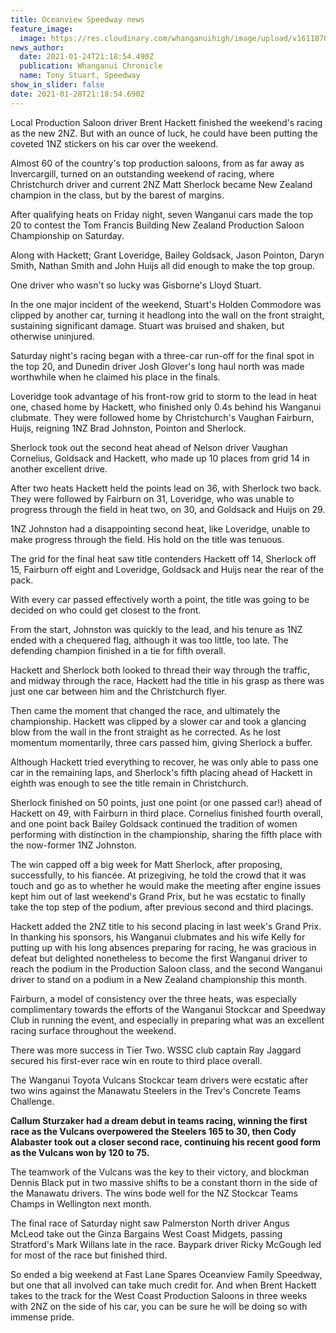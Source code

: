 ```yaml
---
title: Oceanview Speedway news
feature_image:
  image: https://res.cloudinary.com/whanganuihigh/image/upload/v1611870144/News/Oceanview_speedway_image_no_2.jpg
news_author:
  date: 2021-01-24T21:18:54.490Z
  publication: Whanganui Chronicle
  name: Tony Stuart, Speedway
show_in_slider: false
date: 2021-01-28T21:18:54.690Z
---
```

Local Production Saloon driver Brent Hackett finished the weekend's racing as the new 2NZ. But with an ounce of luck, he could have been putting the coveted 1NZ stickers on his car over the weekend.

Almost 60 of the country's top production saloons, from as far away as Invercargill, turned on an outstanding weekend of racing, where Christchurch driver and current 2NZ Matt Sherlock became New Zealand champion in the class, but by the barest of margins.

After qualifying heats on Friday night, seven Wanganui cars made the top 20 to contest the Tom Francis Building New Zealand Production Saloon Championship on Saturday.

Along with Hackett; Grant Loveridge, Bailey Goldsack, Jason Pointon, Daryn Smith, Nathan Smith and John Huijs all did enough to make the top group.

One driver who wasn't so lucky was Gisborne's Lloyd Stuart.

In the one major incident of the weekend, Stuart's Holden Commodore was clipped by another car, turning it headlong into the wall on the front straight, sustaining significant damage. Stuart was bruised and shaken, but otherwise uninjured.

Saturday night's racing began with a three-car run-off for the final spot in the top 20, and Dunedin driver Josh Glover's long haul north was made worthwhile when he claimed his place in the finals.

Loveridge took advantage of his front-row grid to storm to the lead in heat one, chased home by Hackett, who finished only 0.4s behind his Wanganui clubmate. They were followed home by Christchurch's Vaughan Fairburn, Huijs, reigning 1NZ Brad Johnston, Pointon and Sherlock.

Sherlock took out the second heat ahead of Nelson driver Vaughan Cornelius, Goldsack and Hackett, who made up 10 places from grid 14 in another excellent drive.

After two heats Hackett held the points lead on 36, with Sherlock two back. They were followed by Fairburn on 31, Loveridge, who was unable to progress through the field in heat two, on 30, and Goldsack and Huijs on 29.

1NZ Johnston had a disappointing second heat, like Loveridge, unable to make progress through the field. His hold on the title was tenuous.

The grid for the final heat saw title contenders Hackett off 14, Sherlock off 15, Fairburn off eight and Loveridge, Goldsack and Huijs near the rear of the pack.

With every car passed effectively worth a point, the title was going to be decided on who could get closest to the front.

From the start, Johnston was quickly to the lead, and his tenure as 1NZ ended with a chequered flag, although it was too little, too late. The defending champion finished in a tie for fifth overall.

Hackett and Sherlock both looked to thread their way through the traffic, and midway through the race, Hackett had the title in his grasp as there was just one car between him and the Christchurch flyer.

Then came the moment that changed the race, and ultimately the championship. Hackett was clipped by a slower car and took a glancing blow from the wall in the front straight as he corrected. As he lost momentum momentarily, three cars passed him, giving Sherlock a buffer.

Although Hackett tried everything to recover, he was only able to pass one car in the remaining laps, and Sherlock's fifth placing ahead of Hackett in eighth was enough to see the title remain in Christchurch.

Sherlock finished on 50 points, just one point (or one passed car!) ahead of Hackett on 49, with Fairburn in third place. Cornelius finished fourth overall, and one point back Bailey Goldsack continued the tradition of women performing with distinction in the championship, sharing the fifth place with the now-former 1NZ Johnston.

The win capped off a big week for Matt Sherlock, after proposing, successfully, to his fiancée. At prizegiving, he told the crowd that it was touch and go as to whether he would make the meeting after engine issues kept him out of last weekend's Grand Prix, but he was ecstatic to finally take the top step of the podium, after previous second and third placings.

Hackett added the 2NZ title to his second placing in last week's Grand Prix. In thanking his sponsors, his Wanganui clubmates and his wife Kelly for putting up with his long absences preparing for racing, he was gracious in defeat but delighted nonetheless to become the first Wanganui driver to reach the podium in the Production Saloon class, and the second Wanganui driver to stand on a podium in a New Zealand championship this month.

Fairburn, a model of consistency over the three heats, was especially complimentary towards the efforts of the Wanganui Stockcar and Speedway Club in running the event, and especially in preparing what was an excellent racing surface throughout the weekend.

There was more success in Tier Two. WSSC club captain Ray Jaggard secured his first-ever race win en route to third place overall.

The Wanganui Toyota Vulcans Stockcar team drivers were ecstatic after two wins against the Manawatu Steelers in the Trev's Concrete Teams Challenge.

**Callum Sturzaker had a dream debut in teams racing, winning the first race as the Vulcans overpowered the Steelers 165 to 30, then Cody Alabaster took out a closer second race, continuing his recent good form as the Vulcans won by 120 to 75.**

The teamwork of the Vulcans was the key to their victory, and blockman Dennis Black put in two massive shifts to be a constant thorn in the side of the Manawatu drivers. The wins bode well for the NZ Stockcar Teams Champs in Wellington next month.

The final race of Saturday night saw Palmerston North driver Angus McLeod take out the Ginza Bargains West Coast Midgets, passing Stratford's Mark Willans late in the race. Baypark driver Ricky McGough led for most of the race but finished third.

So ended a big weekend at Fast Lane Spares Oceanview Family Speedway, but one that all involved can take much credit for. And when Brent Hackett takes to the track for the West Coast Production Saloons in three weeks with 2NZ on the side of his car, you can be sure he will be doing so with immense pride.